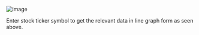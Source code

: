 ![image](https://github.com/user-attachments/assets/9aeaeeab-6be9-427c-87ab-a396be2f9366)

Enter stock ticker symbol to get the relevant data in line graph form as seen above.
